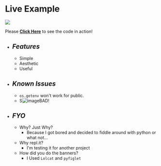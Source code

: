 # Live Example
![](https://media.discordapp.net/attachments/661208614589038603/819580925582114856/unknown.png)


Please **[Click Here](https://repl.it/@Simer00/Youtube-Video-Downloader?v=1)** to see the code in action!

* ## __*Features*__
  * Simple
  * Aesthetic
  * Useful
 
* ## __*Known Issues*__
  * `os.getenv` won't work for public.
  * S![image](https://user-images.githubusercontent.com/76672732/110804861-aa7e1780-82d4-11eb-965f-c82014a09b0a.png)BAD!

* ## __*FYO*__
  * Why? Just Why?
    * Because I got bored and decided to fiddle around with python or what not...
  * Why repl.it?
    * I'm testing it for another project
  * How did you do the banners?
    * I Used `Lolcat` and `pyfiglet`
